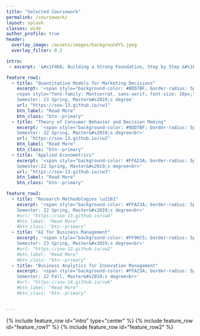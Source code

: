 ```yaml
---  
title: "Selected Coursework"
permalink: /coursework/
layout: splash
classes: wide
author_profile: true
header:
  overlay_image: /assets/images/backgroundYS.jpeg
  overlay_filter: 0.2

intro:
 - excerpt: '&#x1F4DA; Building a Strong Foundation, Step by Step &#x1F4DA;'

feature_row1:
  - title: "Quantitative Models for Marketing Decisions"
    excerpt: '<span style="background-color: #8DD7BF; border-radius: 5px; padding: 2px 6px; font-size: 14px;"> marketing</span><br>
    <span style="font-family: Montserrat, sans-serif; font-size: 16px;">&#x0023;quantitative&#x005F;marketing &#x0023;game&#x005F;theory &#x0023;paper&#x005F;discussion &#x0023;research&#x005F;proposal</span><br>
    Semester: 23 Spring, Master&#x2019;s degree'
    url: "https://soo-13.github.io/cw1"
    btn_label: "Read More"
    btn_class: "btn--primary"   
  - title: "Theory of Consumer Behavior and Decision Making"
    excerpt: '<span style="background-color: #8DD7BF; border-radius: 5px; padding: 2px 6px; font-size: 14px;"> marketing </span><br> <span style="font-family: Montserrat, sans-serif; font-size: 16px;">&#x0023;consumer&#x005F;behavior &#x0023;paper&#x005F;discussion &#x0023;thought&#x005F;paper &#x0023;research&#x005F;proposal</span><br>
    Semester: 22 Spring, Master&#x2019;s degree<br>'
    url: "https://soo-13.github.io/cw2"
    btn_label: "Read More"
    btn_class: "btn--primary"
  - title: "Applied Econometrics"
    excerpt: '<span style="background-color: #FFA23A; border-radius: 5px; padding: 2px 6px; font-size: 14px;"> methodology </span><br> <span style="font-family: Montserrat, sans-serif; font-size: 16px;">&#x0023;econometrics &#x0023;STATA &#x0023;paper&#x005F;discussion</span><br>
    Semester:22 Spring, Master&#x2019;s degree<br>'
    url: "https://soo-13.github.io/cw3"
    btn_label: "Read More"
    btn_class: "btn--primary"

feature_row2:
  - title: "Research Methodologies \u2161"
    excerpt: '<span style="background-color: #FFA23A; border-radius: 5px; padding: 2px 6px; font-size: 14px;"> methodology </span><br> <span style="font-family: Montserrat, sans-serif; font-size: 16px;">&#x0023;multivariate&#x005F;analyses &#x0023;R &#x0023;research&#x005F;proposal</span><br>
    Semester: 22 Spring, Master&#x2019;s degree<br>'
    #url: "https://soo-13.github.io/cw4"
    #btn_label: "Read More"
    #btn_class: "btn--primary"   
  - title: "AI for Business Management"
    excerpt: '<span style="background-color: #FF96C5; border-radius: 5px; padding: 2px 6px; font-size: 14px;"> computer science </span><br> <span style="font-family: Montserrat, sans-serif; font-size: 16px;">&#x0023;AI &#x0023;machine&#x005F;learning &#x0023;final&#x005F;project</span><br>
    Semester: 23 Spring, Master&#x2019;s degree<br>'
    #url: "https://soo-13.github.io/cw2"
    #btn_label: "Read More"
    #btn_class: "btn--primary"
  - title: "Business Analytics for Innovation Management"
    excerpt: '<span style="background-color: #FFA23A; border-radius: 5px; padding: 2px 6px; font-size: 14px;"> methodology </span><br> <span style="font-family: Montserrat, sans-serif; font-size: 16px;">&#x0023;econometrics &#x0023;MIS &#x0023;paper&#x005F;discussion &#x0023;research&#x005F;proposal</span><br>
    Semester: 22 Fall, Master&#x2019;s degree<br>'
    #url: "https://soo-14.github.io/cw6"
    #btn_label: "Read More"
    #btn_class: "btn--primary"


---
```

{% include feature_row id="intro" type="center" %}
{% include feature_row id="feature_row1" %}
{% include feature_row id="feature_row2" %}